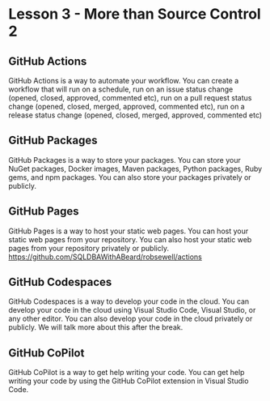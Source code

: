 # Lesson 3 - More than Source Control 2

## GitHub Actions

GitHub Actions is a way to automate your workflow. You can create a workflow that will run on a schedule, run on an issue status change (opened, closed, approved, commented etc), run on a pull request status change (opened, closed, merged, approved, commented etc), run on a release status change (opened, closed, merged, approved, commented etc)

## GitHub Packages

GitHub Packages is a way to store your packages. You can store your NuGet packages, Docker images, Maven packages, Python packages, Ruby gems, and npm packages. You can also store your packages privately or publicly.

## GitHub Pages

GitHub Pages is a way to host your static web pages. You can host your static web pages from your repository. You can also host your static web pages from your repository privately or publicly.
https://github.com/SQLDBAWithABeard/robsewell/actions 

## GitHub Codespaces

GitHub Codespaces is a way to develop your code in the cloud. You can develop your code in the cloud using Visual Studio Code, Visual Studio, or any other editor. You can also develop your code in the cloud privately or publicly. We will talk more about this after the break.

## GitHub CoPilot

GitHub CoPilot is a way to get help writing your code. You can get help writing your code by using the GitHub CoPilot extension in Visual Studio Code.